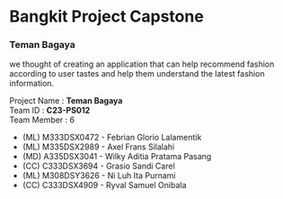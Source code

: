 # Bangkit Project Capstone
### Teman Bagaya
we thought of creating an application that can help recommend fashion according to user tastes and help them understand the latest fashion information.

Project Name : **Teman Bagaya**<br>
Team ID : **C23-PS012**<br>
Team Member : 6<br>
- (ML) M333DSX0472 - Febrian Glorio Lalamentik
- (ML) M335DSX2989 - Axel Frans Silalahi
- (MD) A335DSX3041 - Wilky Aditia Pratama Pasang
- (CC) C333DSX3694 - Grasio Sandi Carel
- (ML) M308DSY3626 - Ni Luh Ita Purnami
- (CC) C333DSX4909 - Ryval Samuel Onibala
 

